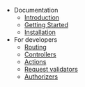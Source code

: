 - Documentation
	- [Introduction](introduction.md)
	- [Getting Started](start.md)
	- [Installation](installation.md)
- For developers
	- [Routing](developer/routing.md)
	- [Controllers](developer/controllers.md)
	- [Actions](developer/actions.md)
	- [Request validators](developer/validators.md)
	- [Authorizers](developer/validators.md)
